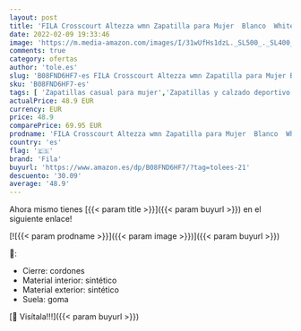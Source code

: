 ```yaml
---
layout: post
title: 'FILA Crosscourt Altezza wmn Zapatilla para Mujer  Blanco  White/Light Lilac   37 EU'
date: 2022-02-09 19:33:46
image: 'https://m.media-amazon.com/images/I/31wUfHs1dzL._SL500_._SL400_.jpg'
comments: true
category: ofertas
author: 'tole.es'
slug: 'B08FND6HF7-es FILA Crosscourt Altezza wmn Zapatilla para Mujer Blanco...'
sku: 'B08FND6HF7-es'
tags: [ 'Zapatillas casual para mujer','Zapatillas y calzado deportivo para mujer','Zapatos','Zapatos para mujer','Zapatos y complementos','fila','zapatilla', ]
actualPrice: 48.9 EUR
currency: EUR
price: 48.9
comparePrice: 69.95 EUR
prodname: 'FILA Crosscourt Altezza wmn Zapatilla para Mujer  Blanco  White/Light Lilac   37 EU'
country: 'es'
flag: '🇪🇸'
brand: 'Fila'
buyurl: 'https://www.amazon.es/dp/B08FND6HF7/?tag=tolees-21'
descuento: '30.09'
average: '48.9'
---
```


Ahora mismo tienes [{{< param title >}}]({{< param buyurl >}}) en el siguiente enlace!

[![{{< param prodname >}}]({{< param image >}})]({{< param buyurl >}})

🔎:

- Cierre: cordones
- Material interior: sintético
- Material exterior: sintético
- Suela: goma

[🛒 Visítala!!!]({{< param buyurl >}})
